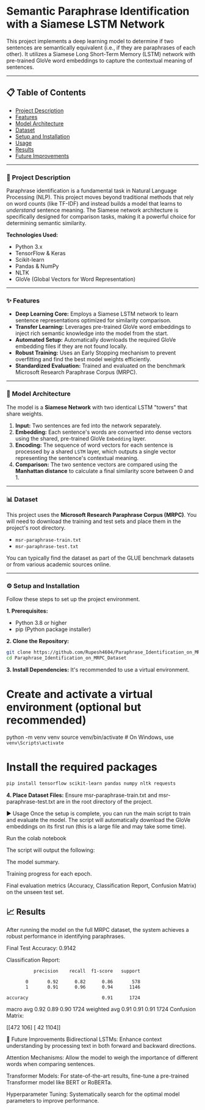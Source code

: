 # Semantic Paraphrase Identification with a Siamese LSTM Network

This project implements a deep learning model to determine if two sentences are semantically equivalent (i.e., if they are paraphrases of each other). It utilizes a Siamese Long Short-Term Memory (LSTM) network with pre-trained GloVe word embeddings to capture the contextual meaning of sentences.

---

## 📋 Table of Contents

- [Project Description](#-project-description)
- [Features](#-features)
- [Model Architecture](#-model-architecture)
- [Dataset](#-dataset)
- [Setup and Installation](#-setup-and-installation)
- [Usage](#-usage)
- [Results](#-results)
- [Future Improvements](#-future-improvements)

---

### 📖 Project Description

Paraphrase identification is a fundamental task in Natural Language Processing (NLP). This project moves beyond traditional methods that rely on word counts (like TF-IDF) and instead builds a model that learns to _understand_ sentence meaning. The Siamese network architecture is specifically designed for comparison tasks, making it a powerful choice for determining semantic similarity.

**Technologies Used:**

- Python 3.x
- TensorFlow & Keras
- Scikit-learn
- Pandas & NumPy
- NLTK
- GloVe (Global Vectors for Word Representation)

---

### ✨ Features

- **Deep Learning Core:** Employs a Siamese LSTM network to learn sentence representations optimized for similarity comparison.
- **Transfer Learning:** Leverages pre-trained GloVe word embeddings to inject rich semantic knowledge into the model from the start.
- **Automated Setup:** Automatically downloads the required GloVe embedding files if they are not found locally.
- **Robust Training:** Uses an Early Stopping mechanism to prevent overfitting and find the best model weights efficiently.
- **Standardized Evaluation:** Trained and evaluated on the benchmark Microsoft Research Paraphrase Corpus (MRPC).

---

### 🧠 Model Architecture

The model is a **Siamese Network** with two identical LSTM "towers" that share weights.

1.  **Input:** Two sentences are fed into the network separately.
2.  **Embedding:** Each sentence's words are converted into dense vectors using the shared, pre-trained GloVe `Embedding` layer.
3.  **Encoding:** The sequence of word vectors for each sentence is processed by a shared `LSTM` layer, which outputs a single vector representing the sentence's contextual meaning.
4.  **Comparison:** The two sentence vectors are compared using the **Manhattan distance** to calculate a final similarity score between 0 and 1.

---

### 📊 Dataset

This project uses the **Microsoft Research Paraphrase Corpus (MRPC)**. You will need to download the training and test sets and place them in the project's root directory.

- `msr-paraphrase-train.txt`
- `msr-paraphrase-test.txt`

You can typically find the dataset as part of the GLUE benchmark datasets or from various academic sources online.

---

### ⚙️ Setup and Installation

Follow these steps to set up the project environment.

**1. Prerequisites:**

- Python 3.8 or higher
- pip (Python package installer)

**2. Clone the Repository:**

```bash
git clone https://github.com/Rupesh4604/Paraphrase_Identification_on_MRPC_Dataset
cd Paraphrase_Identification_on_MRPC_Dataset

```

**3. Install Dependencies:**
It's recommended to use a virtual environment.

# Create and activate a virtual environment (optional but recommended)

python -m venv venv
source venv/bin/activate # On Windows, use `venv\Scripts\activate`

# Install the required packages

```bash
pip install tensorflow scikit-learn pandas numpy nltk requests
```

**4. Place Dataset Files:**
Ensure msr-paraphrase-train.txt and msr-paraphrase-test.txt are in the root directory of the project.

▶️ Usage
Once the setup is complete, you can run the main script to train and evaluate the model. The script will automatically download the GloVe embeddings on its first run (this is a large file and may take some time).

Run the colab notebook

The script will output the following:

The model summary.

Training progress for each epoch.

Final evaluation metrics (Accuracy, Classification Report, Confusion Matrix) on the unseen test set.

## 📈 Results

After running the model on the full MRPC dataset, the system achieves a robust performance in identifying paraphrases.

Final Test Accuracy: 0.9142

Classification Report:

              precision    recall  f1-score   support

           0       0.92      0.82      0.86       578
           1       0.91      0.96      0.94      1146

    accuracy                           0.91      1724

macro avg 0.92 0.89 0.90 1724
weighted avg 0.91 0.91 0.91 1724
Confusion Matrix:

[[472  106]
 [  42 1104]]

🚀 Future Improvements
Bidirectional LSTMs: Enhance context understanding by processing text in both forward and backward directions.

Attention Mechanisms: Allow the model to weigh the importance of different words when comparing sentences.

Transformer Models: For state-of-the-art results, fine-tune a pre-trained Transformer model like BERT or RoBERTa.

Hyperparameter Tuning: Systematically search for the optimal model parameters to improve performance.
